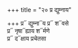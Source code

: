 +++
title = "२० प्र द्युम्नाय"

+++
प्र᳓ द्युम्ना᳓य प्र᳓ श᳓वसे  
प्र᳓ नृषा᳓ह्याय श᳓र्मणे  
प्र᳓ द᳓क्षाय प्रचेतसा